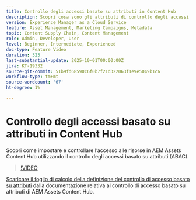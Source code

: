 ```yaml
---
title: Controllo degli accessi basato su attributi in Content Hub
description: Scopri cosa sono gli attributi di controllo degli accessi basati su attributi (Attribute-Based Access Control - ABAC) e come configurarli per AEM Assets Content Hub.
version: Experience Manager as a Cloud Service
feature: Asset Management, Marketing Campaigns, Metadata
topic: Content Supply Chain, Content Management
role: Admin, Developer, User
level: Beginner, Intermediate, Experienced
doc-type: Feature Video
duration: 323
last-substantial-update: 2025-10-01T00:00:00Z
jira: KT-19332
source-git-commit: 51b9fd68590c6f0b7f21d322063f1e9e5049b1c6
workflow-type: tm+mt
source-wordcount: '67'
ht-degree: 1%

---
```



# Controllo degli accessi basato su attributi in Content Hub

Scopri come impostare e controllare l’accesso alle risorse in AEM Assets Content Hub utilizzando il controllo degli accessi basato su attributi (ABAC).

>[!VIDEO](https://video.tv.adobe.com/v/3475422/?learn=on&enablevpops&captions=ita)

[Scaricare il foglio di calcolo della definizione del controllo di accesso basato su attributi](https://experienceleague.adobe.com/it/docs/experience-manager-cloud-service/content/assets/content-hub/attribute-based-access-control) dalla documentazione relativa al controllo di accesso basato su attributi di AEM Assets Content Hub.
